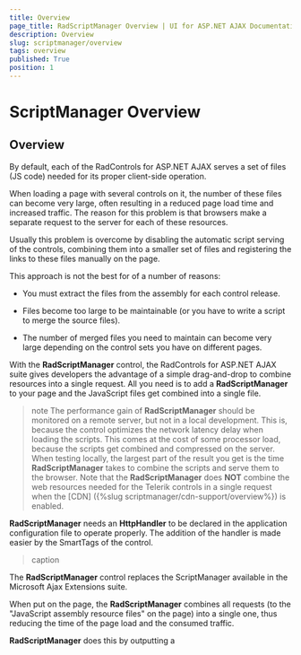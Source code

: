 ```yaml
---
title: Overview
page_title: RadScriptManager Overview | UI for ASP.NET AJAX Documentation
description: Overview
slug: scriptmanager/overview
tags: overview
published: True
position: 1
---
```


# ScriptManager Overview



## Overview

By default, each of the RadControls for ASP.NET AJAX serves a set of files (JS code) needed for its proper client-side operation.

When loading a page with several controls on it, the number of these files can become very large, often resulting in a reduced page load time and increased traffic. The reason for this problem is that browsers make a separate request to the server for each of these resources.

Usually this problem is overcome by disabling the automatic script serving of the controls, combining them into a smaller set of files and registering the links to these files manually on the page.

This approach is not the best for of a number of reasons:

* You must extract the files from the assembly for each control release.

* Files become too large to be maintainable (or you have to write a script to merge the source files).

* The number of merged files you need to maintain can become very large depending on the control sets you have on different pages.

With the **RadScriptManager** control, the RadControls for ASP.NET AJAX suite gives developers the advantage of a simple drag-and-drop to combine resources into a single request. All you need is to add a **RadScriptManager** to your page and the JavaScript files get combined into a single file.

>note The performance gain of **RadScriptManager** should be monitored on a remote server, but not in a local development. This is, because the control optimizes the network latency delay when loading the scripts. This comes at the cost of some processor load, because the scripts get combined and compressed on the server.
>When testing locally, the largest part of the result you get is the time **RadScriptManager** takes to combine the scripts and serve them to the browser.
>Note that the **RadScriptManager** does **NOT** combine the web resources needed for the Telerik controls in a single request when the [CDN] ({%slug scriptmanager/cdn-support/overview%}) is enabled.
>


**RadScriptManager** needs an **HttpHandler** to be declared in the application configuration file to operate properly. The addition of the handler is made easier by the SmartTags of the control.


>caption 



The **RadScriptManager** control replaces the ScriptManager available in the Microsoft Ajax Extensions suite.

When put on the page, the **RadScriptManager** combines all requests (to the "JavaScript assembly resource files" on the page) into a single one, thus reducing the time of the page load and the consumed traffic.

**RadScriptManager** does this by outputting a **<script>** tag with a specific URL, making a request to an HttpHandler, which then serves the combined scripts.

If the script combination is not needed for some reason (e.g. debugging) it can be disabled by giving the [EnableScriptCombine](https://docs.telerik.com/devtools/aspnet-ajax/api/server/Telerik.Web.UI/RadScriptManager#properties-EnableScriptCombine) property the value of **False**.

You can change Handler by using the [HttpHandlerUrl](https://www.telerik.com/help/aspnet-ajax/p_telerik_web_ui_radscriptmanager_httphandlerurl.html) property of the control.

## RadScriptManager needs the HttpHandler to be registered in the application's configuration file:

## Registering the HttpHandler for web sites running on IIS 5.0, 5.1 and 6.0:

````XML
<configuration>    
	<system.web>        
		<httpHandlers>    
			<add path="Telerik.Web.UI.WebResource.axd" verb="*" type="Telerik.Web.UI.WebResource" validate="false" />        
		</httpHandlers>    
	</system.web>
</configuration>
````



## Registering the HttpHandler for Websites Running on IIS7:

When in integrated mode, IIS7 reads the application configuration from the **<system.webServer>** section group in the application configuration file, but not the **<system.web>** section group. Since Visual Studio 2005 does not provide "native" support for IIS7, the RadScriptManager registration cannot be automatically added to the **system.webServer**.

There are two cases:

* Telerik.Web.UI.dll is in the **GAC**:

````XML
<system.webserver>
… 
<handlers>
	…  
	<add name="Telerik.Web.UI.WebResource" path="Telerik.Web.UI.WebResource.axd" verb="*" type="Telerik.Web.UI.WebResource, Telerik.Web.UI, Version=[ASSEMBLY_VERSION], Culture=neutral, PublicKeyToken=121fae78165ba3d4" />
	… 
</handlers>
</system.webserver>
````



>caution You need to replace [ **ASSEMBLY_VERSION** ] with the exact version of your DLL, e.g. **2008.2.723.20** - for the Q2 2008 assembly for ASP.NET 2.0 **OR 2008.2.723.35** - for the Q2 2008 assembly for ASP.NET 3.5
>


* Telerik.Web.UI.dll is **not in the GAC**:

````XML
<system.webserver>
	… 
	<handlers>
		…  
		<add name="Telerik.Web.UI.WebResource"  path="Telerik.Web.UI.WebResource.axd" verb="*" type="Telerik.Web.UI.WebResource" />
		… 
	</handlers>
 </system.webserver>
````



>note Additional information is available in this blog post: [Web Resources demystified](https://blogs.telerik.com/AtanasKorchev/Posts/08-07-18/Web_Resources_demystified_Part_3_Troubleshooting.aspx).
>


## Limitations of the Control:

* **RadScriptManager** ignores ScriptReferences to scripts embedded in an assembly, but pointed to a script file by using the Path property:

````XML
<telerik:RadScriptManager ID="”RadScriptManager1”" runat="”server”">
	<Scripts>
		<asp:ScriptReference Name="MyNamespace.MyFile.js" Assembly="MyAsembly" Path="/MyVirtualLocation/MyFile.js">
	</Scripts>
</telerik:RadScriptManager>
````



* **RadScriptManager** does not support the automatic switch to debug-mode. For example, having an assembly including ScriptReferences in both Debug and Release ScriptMode, where the application is in a debug mode, RadScriptManager will output only the "Release" ones. If debugging is needed, the **EnableScriptCombine** property can be set to **False**.

* **RadScriptManager** currently does not display IntelliSense information for the <Scripts> property and the ScriptReferences.
